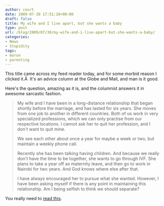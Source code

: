 ```yaml
---
author: court
date: 2009-07-30 17:51:18+00:00
draft: false
title: My wife and I live apart, but she wants a baby
type: post
url: /blog/2009/07/30/my-wife-and-i-live-apart-but-she-wants-a-baby/
categories:
- News
- Stupidity
tags:
- moron
- parenting
---
```


This title came across my feed reader today, and for some morbid reason I clicked it.Â  It's an advice column at the Globe and Mail, and man is it good.

Here's the question, amazing as it is, and the columnist answers it in awesome sarcastic fashion.


<blockquote>My wife and I have been in a long-distance relationship that began shortly before the marriage, and has lasted for six years. She moves from one job to another in different countries. Both of us work in very specialized professions, which we can only practise from our respective locations. I cannot ask her to quit her profession, and I don't want to quit mine.

We see each other about once a year for maybe a week or two, but maintain a weekly phone call.

Recently she has been talking having children. And because we really don't have the time to be together, she wants to go through IVF. She plans to take a year off as maternity leave, and then go to work in Nairobi for two years. And God knows where else after that.

I have always encouraged her to pursue what she wanted. However, I have been asking myself if there is any point in maintaining this relationship. Am I being selfish to think we should separate?</blockquote>


You really need to [read this](http://www.theglobeandmail.com/life/family-and-relationships/my-wife-and-i-live-apart-but-she-wants-a-baby/article1235488/).
